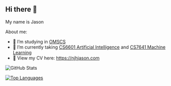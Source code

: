 ## Hi there 👋

My name is Jason

About me:

- 🔭 I’m studying in [OMSCS](https://omscs.gatech.edu/home)
- 🌱 I’m currently taking [CS6601 Artificial Intelligence](https://omscs.gatech.edu/cs-6601-artificial-intelligence) and [CS7641 Machine Learning](https://omscs.gatech.edu/cs-7641-machine-learning)
- 📝 View my CV here: https://njhjason.com

![GitHub Stats](https://github-readme-stats.vercel.app/api?username=NgoJunHaoJason&count_private=true&show_icons=true&include_all_commits=true&hide=contribs)

[![Top Languages](https://github-readme-stats.vercel.app/api/top-langs/?username=NgoJunHaoJason&langs_count=7&layout=compact&hide=assembly,c,cmake,css,c%2b%2b,html,jupyter%20notebook,makefile,rich%20text%20format,shaderlab,shell)](https://github.com/NgoJunHaoJason/github-readme-stats)

<!--
**NgoJunHaoJason/NgoJunHaoJason** is a ✨ _special_ ✨ repository because its `README.md` (this file) appears on your GitHub profile.

Here are some ideas to get you started:

- 🔭 I’m currently working on ...
- 🌱 I’m currently learning ...
- 👯 I’m looking to collaborate on ...
- 🤔 I’m looking for help with ...
- 💬 Ask me about ...
- 📫 How to reach me: ...
- 😄 Pronouns: ...
- ⚡ Fun fact: ...
-->
